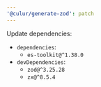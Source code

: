```yaml
---
'@culur/generate-zod': patch
---
```


Update dependencies:

- `dependencies`:
  - `es-toolkit@^1.38.0`
- `devDependencies`:
  - `zod@^3.25.28`
  - `zx@^8.5.4`
